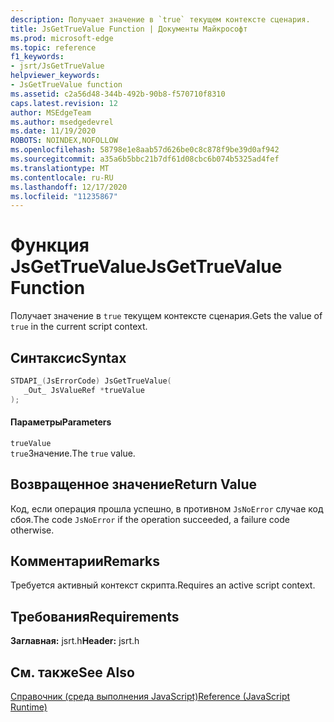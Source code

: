 ```yaml
---
description: Получает значение в `true` текущем контексте сценария.
title: JsGetTrueValue Function | Документы Майкрософт
ms.prod: microsoft-edge
ms.topic: reference
f1_keywords:
- jsrt/JsGetTrueValue
helpviewer_keywords:
- JsGetTrueValue function
ms.assetid: c2a56d48-344b-492b-90b8-f570710f8310
caps.latest.revision: 12
author: MSEdgeTeam
ms.author: msedgedevrel
ms.date: 11/19/2020
ROBOTS: NOINDEX,NOFOLLOW
ms.openlocfilehash: 58798e1e8aab57d626be0c8c878f9be39d0af942
ms.sourcegitcommit: a35a6b5bbc21b7df61d08cbc6b074b5325ad4fef
ms.translationtype: MT
ms.contentlocale: ru-RU
ms.lasthandoff: 12/17/2020
ms.locfileid: "11235867"
---
```

# <span data-ttu-id="3a580-103">Функция JsGetTrueValue</span><span class="sxs-lookup"><span data-stu-id="3a580-103">JsGetTrueValue Function</span></span>

<span data-ttu-id="3a580-104">Получает значение в `true` текущем контексте сценария.</span><span class="sxs-lookup"><span data-stu-id="3a580-104">Gets the value of `true` in the current script context.</span></span>  
  
## <span data-ttu-id="3a580-105">Синтаксис</span><span class="sxs-lookup"><span data-stu-id="3a580-105">Syntax</span></span>  
  
```cpp  
STDAPI_(JsErrorCode) JsGetTrueValue(  
   _Out_ JsValueRef *trueValue  
);  
```  
  
#### <span data-ttu-id="3a580-106">Параметры</span><span class="sxs-lookup"><span data-stu-id="3a580-106">Parameters</span></span>  
 `trueValue`  
 <span data-ttu-id="3a580-107">`true`Значение.</span><span class="sxs-lookup"><span data-stu-id="3a580-107">The `true` value.</span></span>  
  
## <span data-ttu-id="3a580-108">Возвращенное значение</span><span class="sxs-lookup"><span data-stu-id="3a580-108">Return Value</span></span>  
 <span data-ttu-id="3a580-109">Код, если операция прошла успешно, в противном `JsNoError` случае код сбоя.</span><span class="sxs-lookup"><span data-stu-id="3a580-109">The code `JsNoError` if the operation succeeded, a failure code otherwise.</span></span>  
  
## <span data-ttu-id="3a580-110">Комментарии</span><span class="sxs-lookup"><span data-stu-id="3a580-110">Remarks</span></span>  
 <span data-ttu-id="3a580-111">Требуется активный контекст скрипта.</span><span class="sxs-lookup"><span data-stu-id="3a580-111">Requires an active script context.</span></span>  
  
## <span data-ttu-id="3a580-112">Требования</span><span class="sxs-lookup"><span data-stu-id="3a580-112">Requirements</span></span>  
 <span data-ttu-id="3a580-113">**Заглавная:** jsrt.h</span><span class="sxs-lookup"><span data-stu-id="3a580-113">**Header:** jsrt.h</span></span>  
  
## <span data-ttu-id="3a580-114">См. также</span><span class="sxs-lookup"><span data-stu-id="3a580-114">See Also</span></span>  
 [<span data-ttu-id="3a580-115">Справочник (среда выполнения JavaScript)</span><span class="sxs-lookup"><span data-stu-id="3a580-115">Reference (JavaScript Runtime)</span></span>](../chakra-hosting/reference-javascript-runtime.md)
